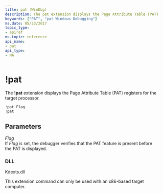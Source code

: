 ```yaml
---
title: pat (WinDbg)
description: The pat extension displays the Page Attribute Table (PAT) registers for the target processor.
keywords: ["PAT", "pat Windows Debugging"]
ms.date: 05/23/2017
topic_type:
- apiref
ms.topic: reference
api_name:
- pat
api_type:
- NA
---
```


# !pat


The **!pat** extension displays the Page Attribute Table (PAT) registers for the target processor.

```dbgcmd
!pat Flag 
!pat 
```

## Parameters


<span id="_______Flag______"></span><span id="_______flag______"></span><span id="_______FLAG______"></span> *Flag*   
If *Flag* is set, the debugger verifies that the PAT feature is present before the PAT is displayed.

### DLL

Kdexts.dll

 

This extension command can only be used with an x86-based target computer.

 

 






